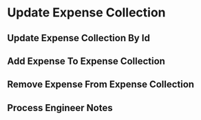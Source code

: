 # Update Expense Collection

## Update Expense Collection By Id

<api-endpoint openapi-path="../openapi.yaml" endpoint="/api/expenseCollection/{id}/edit-collection" method="PATCH"/>

## Add Expense To Expense Collection

<api-endpoint openapi-path="../openapi.yaml" endpoint="/api/expenseCollection/{id}/add-expense" method="PATCH"/>

## Remove Expense From Expense Collection

<api-endpoint openapi-path="../openapi.yaml" endpoint="/api/expenseCollection/{collectionId}/remove-expense/{expenseId}" method="PATCH"/>

## Process Engineer Notes
